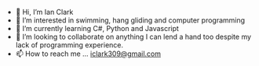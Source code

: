 - 👋 Hi, I’m Ian Clark
- 👀 I’m interested in swimming, hang gliding and computer programming
- 🌱 I’m currently learning C#, Python and Javascript
- 💞️ I’m looking to collaborate on anything I can lend a hand too despite my lack of programming experience.
- 📫 How to reach me ... iclark309@gmail.com

<!---
IanClark309/IanClark309 is a ✨ special ✨ repository because its `README.md` (this file) appears on your GitHub profile.
You can click the Preview link to take a look at your changes.
--->
